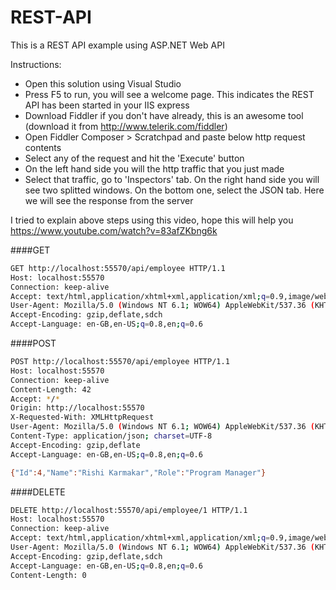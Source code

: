 REST-API
========

This is a REST API example using ASP.NET Web API

Instructions:
- Open this solution using Visual Studio
- Press F5 to run, you will see a welcome page. This indicates the REST API has been started in your IIS express
- Download Fiddler if you don't have already, this is an awesome tool (download it from http://www.telerik.com/fiddler)
- Open Fiddler Composer > Scratchpad and paste below http request contents
- Select any of the request and hit the 'Execute' button
- On the left hand side you will the http traffic that you just made
- Select that traffic, go to 'Inspectors' tab. On the right hand side you will see two splitted windows. On the bottom one, select the JSON tab. Here we will see the response from the server

I tried to explain above steps using this video, hope this will help you https://www.youtube.com/watch?v=83afZKbng6k

####GET

```sh
GET http://localhost:55570/api/employee HTTP/1.1
Host: localhost:55570
Connection: keep-alive
Accept: text/html,application/xhtml+xml,application/xml;q=0.9,image/webp,*/*;q=0.8
User-Agent: Mozilla/5.0 (Windows NT 6.1; WOW64) AppleWebKit/537.36 (KHTML, like Gecko) Chrome/38.0.2125.111 Safari/537.36
Accept-Encoding: gzip,deflate,sdch
Accept-Language: en-GB,en-US;q=0.8,en;q=0.6
```

####POST

```sh
POST http://localhost:55570/api/employee HTTP/1.1
Host: localhost:55570
Connection: keep-alive
Content-Length: 42
Accept: */*
Origin: http://localhost:55570
X-Requested-With: XMLHttpRequest
User-Agent: Mozilla/5.0 (Windows NT 6.1; WOW64) AppleWebKit/537.36 (KHTML, like Gecko) Chrome/38.0.2125.111 Safari/537.36
Content-Type: application/json; charset=UTF-8
Accept-Encoding: gzip,deflate
Accept-Language: en-GB,en-US;q=0.8,en;q=0.6

{"Id":4,"Name":"Rishi Karmakar","Role":"Program Manager"}
```

####DELETE

```sh
DELETE http://localhost:55570/api/employee/1 HTTP/1.1
Host: localhost:55570
Connection: keep-alive
Accept: text/html,application/xhtml+xml,application/xml;q=0.9,image/webp,*/*;q=0.8
User-Agent: Mozilla/5.0 (Windows NT 6.1; WOW64) AppleWebKit/537.36 (KHTML, like Gecko) Chrome/38.0.2125.111 Safari/537.36
Accept-Encoding: gzip,deflate,sdch
Accept-Language: en-GB,en-US;q=0.8,en;q=0.6
Content-Length: 0
```
